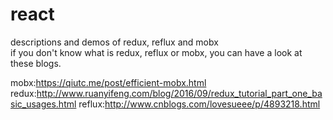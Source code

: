# react
descriptions and demos of redux, reflux and mobx  
if you don't know what is redux, reflux or mobx, you can have a look at these blogs.

mobx:https://qiutc.me/post/efficient-mobx.html
redux:http://www.ruanyifeng.com/blog/2016/09/redux_tutorial_part_one_basic_usages.html
reflux:http://www.cnblogs.com/lovesueee/p/4893218.html
